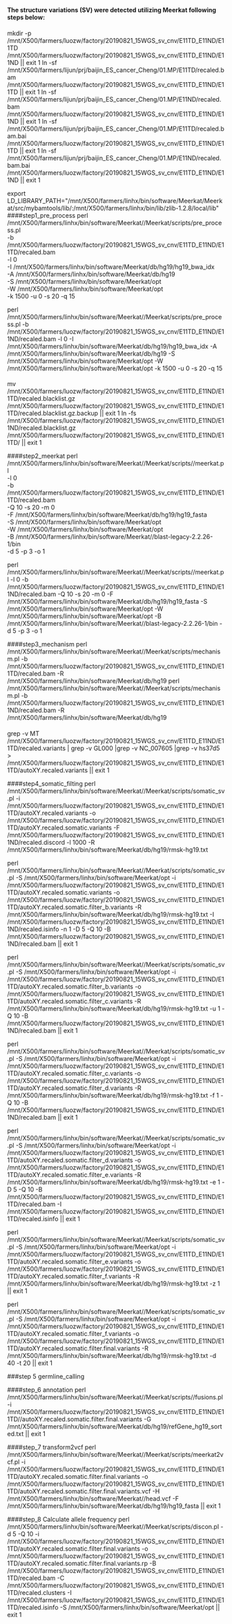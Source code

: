 
**The structure variations (SV) were detected utilizing Meerkat following steps below:**

####
mkdir -p /mnt/X500/farmers/luozw/factory/20190821_15WGS_sv_cnv/E11TD_E11ND/E11TD /mnt/X500/farmers/luozw/factory/20190821_15WGS_sv_cnv/E11TD_E11ND/E11ND || exit 1
ln -sf /mnt/X500/farmers/lijun/prj/baijin_ES_cancer_Cheng/01.MP/E11TD/recaled.bam /mnt/X500/farmers/luozw/factory/20190821_15WGS_sv_cnv/E11TD_E11ND/E11TD || exit 1
ln -sf /mnt/X500/farmers/lijun/prj/baijin_ES_cancer_Cheng/01.MP/E11ND/recaled.bam /mnt/X500/farmers/luozw/factory/20190821_15WGS_sv_cnv/E11TD_E11ND/E11ND || exit 1
ln -sf /mnt/X500/farmers/lijun/prj/baijin_ES_cancer_Cheng/01.MP/E11TD/recaled.bam.bai /mnt/X500/farmers/luozw/factory/20190821_15WGS_sv_cnv/E11TD_E11ND/E11TD || exit 1
ln -sf /mnt/X500/farmers/lijun/prj/baijin_ES_cancer_Cheng/01.MP/E11ND/recaled.bam.bai /mnt/X500/farmers/luozw/factory/20190821_15WGS_sv_cnv/E11TD_E11ND/E11ND || exit 1


export LD_LIBRARY_PATH="/mnt/X500/farmers/linhx/bin/software/Meerkat/Meerkat/src/mybamtools/lib/:/mnt/X500/farmers/linhx/bin/lib/zlib-1.2.8/local/lib"
####step1_pre_process
perl /mnt/X500/farmers/linhx/bin/software/Meerkat//Meerkat/scripts/pre_process.pl \
-b /mnt/X500/farmers/luozw/factory/20190821_15WGS_sv_cnv/E11TD_E11ND/E11TD/recaled.bam \
-l 0 \
-I /mnt/X500/farmers/linhx/bin/software/Meerkat/db/hg19/hg19_bwa_idx \
-A /mnt/X500/farmers/linhx/bin/software/Meerkat/db/hg19 \
-S /mnt/X500/farmers/linhx/bin/software/Meerkat/opt \
-W /mnt/X500/farmers/linhx/bin/software/Meerkat/opt \
-k 1500 -u 0 -s 20 -q 15

perl /mnt/X500/farmers/linhx/bin/software/Meerkat//Meerkat/scripts/pre_process.pl -b /mnt/X500/farmers/luozw/factory/20190821_15WGS_sv_cnv/E11TD_E11ND/E11ND/recaled.bam -l 0 -I /mnt/X500/farmers/linhx/bin/software/Meerkat/db/hg19/hg19_bwa_idx -A /mnt/X500/farmers/linhx/bin/software/Meerkat/db/hg19 -S /mnt/X500/farmers/linhx/bin/software/Meerkat/opt -W /mnt/X500/farmers/linhx/bin/software/Meerkat/opt -k 1500 -u 0 -s 20 -q 15

####
mv /mnt/X500/farmers/luozw/factory/20190821_15WGS_sv_cnv/E11TD_E11ND/E11TD/recaled.blacklist.gz /mnt/X500/farmers/luozw/factory/20190821_15WGS_sv_cnv/E11TD_E11ND/E11TD/recaled.blacklist.gz.backup || exit 1
ln -fs /mnt/X500/farmers/luozw/factory/20190821_15WGS_sv_cnv/E11TD_E11ND/E11ND/recaled.blacklist.gz /mnt/X500/farmers/luozw/factory/20190821_15WGS_sv_cnv/E11TD_E11ND/E11TD/ || exit 1

####step2_meerkat
perl /mnt/X500/farmers/linhx/bin/software/Meerkat//Meerkat/scripts//meerkat.pl \
-l 0 \
-b /mnt/X500/farmers/luozw/factory/20190821_15WGS_sv_cnv/E11TD_E11ND/E11TD/recaled.bam \
-Q 10 -s 20 -m 0 \
-F /mnt/X500/farmers/linhx/bin/software/Meerkat/db/hg19/hg19_fasta \
-S /mnt/X500/farmers/linhx/bin/software/Meerkat/opt  \
-W /mnt/X500/farmers/linhx/bin/software/Meerkat/opt \
-B /mnt/X500/farmers/linhx/bin/software/Meerkat//blast-legacy-2.2.26-1/bin \
-d 5 -p 3 -o 1

perl /mnt/X500/farmers/linhx/bin/software/Meerkat//Meerkat/scripts//meerkat.pl -l 0 -b /mnt/X500/farmers/luozw/factory/20190821_15WGS_sv_cnv/E11TD_E11ND/E11ND/recaled.bam -Q 10 -s 20 -m 0 -F /mnt/X500/farmers/linhx/bin/software/Meerkat/db/hg19/hg19_fasta -S /mnt/X500/farmers/linhx/bin/software/Meerkat/opt  -W /mnt/X500/farmers/linhx/bin/software/Meerkat/opt -B /mnt/X500/farmers/linhx/bin/software/Meerkat//blast-legacy-2.2.26-1/bin -d 5 -p 3 -o 1

####step3_mechanism
perl /mnt/X500/farmers/linhx/bin/software/Meerkat//Meerkat/scripts/mechanism.pl -b /mnt/X500/farmers/luozw/factory/20190821_15WGS_sv_cnv/E11TD_E11ND/E11TD/recaled.bam -R /mnt/X500/farmers/linhx/bin/software/Meerkat/db/hg19
perl /mnt/X500/farmers/linhx/bin/software/Meerkat//Meerkat/scripts/mechanism.pl -b /mnt/X500/farmers/luozw/factory/20190821_15WGS_sv_cnv/E11TD_E11ND/E11ND/recaled.bam -R /mnt/X500/farmers/linhx/bin/software/Meerkat/db/hg19

####
grep -v MT /mnt/X500/farmers/luozw/factory/20190821_15WGS_sv_cnv/E11TD_E11ND/E11TD/recaled.variants | grep -v GL000 |grep -v NC_007605 |grep -v hs37d5 > /mnt/X500/farmers/luozw/factory/20190821_15WGS_sv_cnv/E11TD_E11ND/E11TD/autoXY.recaled.variants || exit 1

####step4_somatic_filting
perl /mnt/X500/farmers/linhx/bin/software/Meerkat//Meerkat/scripts/somatic_sv.pl -i /mnt/X500/farmers/luozw/factory/20190821_15WGS_sv_cnv/E11TD_E11ND/E11TD/autoXY.recaled.variants -o /mnt/X500/farmers/luozw/factory/20190821_15WGS_sv_cnv/E11TD_E11ND/E11TD/autoXY.recaled.somatic.variants -F /mnt/X500/farmers/luozw/factory/20190821_15WGS_sv_cnv/E11TD_E11ND/E11ND/recaled.discord -l 1000 -R /mnt/X500/farmers/linhx/bin/software/Meerkat/db/hg19/rmsk-hg19.txt

perl /mnt/X500/farmers/linhx/bin/software/Meerkat//Meerkat/scripts/somatic_sv.pl -S /mnt/X500/farmers/linhx/bin/software/Meerkat/opt  -i /mnt/X500/farmers/luozw/factory/20190821_15WGS_sv_cnv/E11TD_E11ND/E11TD/autoXY.recaled.somatic.variants -o /mnt/X500/farmers/luozw/factory/20190821_15WGS_sv_cnv/E11TD_E11ND/E11TD/autoXY.recaled.somatic.filter_b.variants -R /mnt/X500/farmers/linhx/bin/software/Meerkat/db/hg19/rmsk-hg19.txt -I /mnt/X500/farmers/luozw/factory/20190821_15WGS_sv_cnv/E11TD_E11ND/E11ND/recaled.isinfo -n 1 -D 5 -Q 10 -B /mnt/X500/farmers/luozw/factory/20190821_15WGS_sv_cnv/E11TD_E11ND/E11ND/recaled.bam || exit 1

perl /mnt/X500/farmers/linhx/bin/software/Meerkat//Meerkat/scripts/somatic_sv.pl -S /mnt/X500/farmers/linhx/bin/software/Meerkat/opt  -i /mnt/X500/farmers/luozw/factory/20190821_15WGS_sv_cnv/E11TD_E11ND/E11TD/autoXY.recaled.somatic.filter_b.variants -o /mnt/X500/farmers/luozw/factory/20190821_15WGS_sv_cnv/E11TD_E11ND/E11TD/autoXY.recaled.somatic.filter_c.variants -R /mnt/X500/farmers/linhx/bin/software/Meerkat/db/hg19/rmsk-hg19.txt -u 1 -Q 10 -B /mnt/X500/farmers/luozw/factory/20190821_15WGS_sv_cnv/E11TD_E11ND/E11ND/recaled.bam || exit 1

perl /mnt/X500/farmers/linhx/bin/software/Meerkat//Meerkat/scripts/somatic_sv.pl -S /mnt/X500/farmers/linhx/bin/software/Meerkat/opt  -i /mnt/X500/farmers/luozw/factory/20190821_15WGS_sv_cnv/E11TD_E11ND/E11TD/autoXY.recaled.somatic.filter_c.variants -o /mnt/X500/farmers/luozw/factory/20190821_15WGS_sv_cnv/E11TD_E11ND/E11TD/autoXY.recaled.somatic.filter_d.variants -R /mnt/X500/farmers/linhx/bin/software/Meerkat/db/hg19/rmsk-hg19.txt -f 1 -Q 10 -B /mnt/X500/farmers/luozw/factory/20190821_15WGS_sv_cnv/E11TD_E11ND/E11ND/recaled.bam || exit 1

perl /mnt/X500/farmers/linhx/bin/software/Meerkat//Meerkat/scripts/somatic_sv.pl -S /mnt/X500/farmers/linhx/bin/software/Meerkat/opt  -i /mnt/X500/farmers/luozw/factory/20190821_15WGS_sv_cnv/E11TD_E11ND/E11TD/autoXY.recaled.somatic.filter_d.variants -o /mnt/X500/farmers/luozw/factory/20190821_15WGS_sv_cnv/E11TD_E11ND/E11TD/autoXY.recaled.somatic.filter_e.variants -R /mnt/X500/farmers/linhx/bin/software/Meerkat/db/hg19/rmsk-hg19.txt -e 1 -D 5 -Q 10 -B /mnt/X500/farmers/luozw/factory/20190821_15WGS_sv_cnv/E11TD_E11ND/E11TD/recaled.bam -I /mnt/X500/farmers/luozw/factory/20190821_15WGS_sv_cnv/E11TD_E11ND/E11TD/recaled.isinfo || exit 1

perl /mnt/X500/farmers/linhx/bin/software/Meerkat//Meerkat/scripts/somatic_sv.pl -S /mnt/X500/farmers/linhx/bin/software/Meerkat/opt  -i /mnt/X500/farmers/luozw/factory/20190821_15WGS_sv_cnv/E11TD_E11ND/E11TD/autoXY.recaled.somatic.filter_e.variants -o /mnt/X500/farmers/luozw/factory/20190821_15WGS_sv_cnv/E11TD_E11ND/E11TD/autoXY.recaled.somatic.filter_f.variants -R /mnt/X500/farmers/linhx/bin/software/Meerkat/db/hg19/rmsk-hg19.txt -z 1 || exit 1

perl /mnt/X500/farmers/linhx/bin/software/Meerkat//Meerkat/scripts/somatic_sv.pl -S /mnt/X500/farmers/linhx/bin/software/Meerkat/opt  -i /mnt/X500/farmers/luozw/factory/20190821_15WGS_sv_cnv/E11TD_E11ND/E11TD/autoXY.recaled.somatic.filter_f.variants -o /mnt/X500/farmers/luozw/factory/20190821_15WGS_sv_cnv/E11TD_E11ND/E11TD/autoXY.recaled.somatic.filter.final.variants -R /mnt/X500/farmers/linhx/bin/software/Meerkat/db/hg19/rmsk-hg19.txt -d 40 -t 20 || exit 1

###step 5 germline_calling 

####step_6 annotation
perl /mnt/X500/farmers/linhx/bin/software/Meerkat//Meerkat/scripts//fusions.pl -i /mnt/X500/farmers/luozw/factory/20190821_15WGS_sv_cnv/E11TD_E11ND/E11TD//autoXY.recaled.somatic.filter.final.variants -G /mnt/X500/farmers/linhx/bin/software/Meerkat/db/hg19/refGene_hg19_sorted.txt || exit 1

####step_7 transform2vcf
perl /mnt/X500/farmers/linhx/bin/software/Meerkat//Meerkat/scripts/meerkat2vcf.pl -i /mnt/X500/farmers/luozw/factory/20190821_15WGS_sv_cnv/E11TD_E11ND/E11TD/autoXY.recaled.somatic.filter.final.variants  -o /mnt/X500/farmers/luozw/factory/20190821_15WGS_sv_cnv/E11TD_E11ND/E11TD/autoXY.recaled.somatic.filter.final.variants.vcf -H /mnt/X500/farmers/linhx/bin/software/Meerkat//head.vcf -F /mnt/X500/farmers/linhx/bin/software/Meerkat/db/hg19/hg19_fasta || exit 1

####step_8 Calculate allele frequency
perl /mnt/X500/farmers/linhx/bin/software/Meerkat//Meerkat/scripts/discon.pl -d 5 -Q 10 -i /mnt/X500/farmers/luozw/factory/20190821_15WGS_sv_cnv/E11TD_E11ND/E11TD/autoXY.recaled.somatic.filter.final.variants -o /mnt/X500/farmers/luozw/factory/20190821_15WGS_sv_cnv/E11TD_E11ND/E11TD/autoXY.recaled.somatic.filter.final.variants.rp -B /mnt/X500/farmers/luozw/factory/20190821_15WGS_sv_cnv/E11TD_E11ND/E11TD/recaled.bam  -C /mnt/X500/farmers/luozw/factory/20190821_15WGS_sv_cnv/E11TD_E11ND/E11TD/recaled.clusters  -I /mnt/X500/farmers/luozw/factory/20190821_15WGS_sv_cnv/E11TD_E11ND/E11TD/recaled.isinfo  -S /mnt/X500/farmers/linhx/bin/software/Meerkat/opt || exit 1

